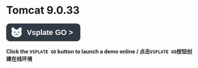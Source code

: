 # Tomcat 9.0.33

<a href="https://www.vsplate.com/?docker-compose=https://github.com/vsplate/dcenvs/tomcat/9.0.33"><img alt="VSPLATE GO" src="https://raw.githubusercontent.com/vsplate/images/master/vsgo_btn.png" width="200px"></a>

**Click the `VSPLATE GO` button to launch a demo online / 点击`VSPLATE GO`按钮创建在线环境**